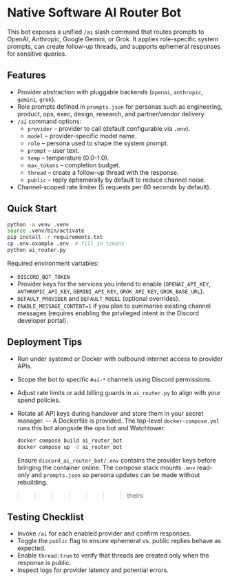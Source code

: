 # Native Software AI Router Bot

This bot exposes a unified `/ai` slash command that routes prompts to OpenAI,
Anthropic, Google Gemini, or Grok. It applies role-specific system prompts, can
create follow-up threads, and supports ephemeral responses for sensitive
queries.

## Features

- Provider abstraction with pluggable backends (`openai`, `anthropic`, `gemini`,
  `grok`).
- Role prompts defined in `prompts.json` for personas such as engineering,
  product, ops, exec, design, research, and partner/vendor delivery.
- `/ai` command options:
  - `provider` – provider to call (default configurable via `.env`).
  - `model` – provider-specific model name.
  - `role` – persona used to shape the system prompt.
  - `prompt` – user text.
  - `temp` – temperature (0.0–1.0).
  - `max_tokens` – completion budget.
  - `thread` – create a follow-up thread with the response.
  - `public` – reply ephemerally by default to reduce channel noise.
- Channel-scoped rate limiter (5 requests per 60 seconds by default).

## Quick Start

```bash
python -m venv .venv
source .venv/bin/activate
pip install -r requirements.txt
cp .env.example .env  # fill in tokens
python ai_router.py
```

Required environment variables:

- `DISCORD_BOT_TOKEN`
- Provider keys for the services you intend to enable (`OPENAI_API_KEY`,
  `ANTHROPIC_API_KEY`, `GEMINI_API_KEY`, `GROK_API_KEY`, `GROK_BASE_URL`).
- `DEFAULT_PROVIDER` and `DEFAULT_MODEL` (optional overrides).
- `ENABLE_MESSAGE_CONTENT=1` if you plan to summarise existing channel messages
  (requires enabling the privileged intent in the Discord developer portal).

## Deployment Tips

- Run under systemd or Docker with outbound internet access to provider APIs.
- Scope the bot to specific `#ai-*` channels using Discord permissions.
- Adjust rate limits or add billing guards in `ai_router.py` to align with your
  spend policies.
- Rotate all API keys during handover and store them in your secret manager.
-- A Dockerfile is provided. The top-level `docker-compose.yml` runs this bot
alongside the ops bot and Watchtower:

  ```bash
  docker compose build ai_router_bot
  docker compose up -d ai_router_bot
  ```

  Ensure `discord_ai_router_bot/.env` contains the provider keys before bringing
  the container online. The compose stack mounts `.env` read-only and
  `prompts.json` so persona updates can be made without rebuilding.
>>>>>>> theirs

## Testing Checklist

- Invoke `/ai` for each enabled provider and confirm responses.
- Toggle the `public` flag to ensure ephemeral vs. public replies behave as
  expected.
- Enable `thread:true` to verify that threads are created only when the response
  is public.
- Inspect logs for provider latency and potential errors.
